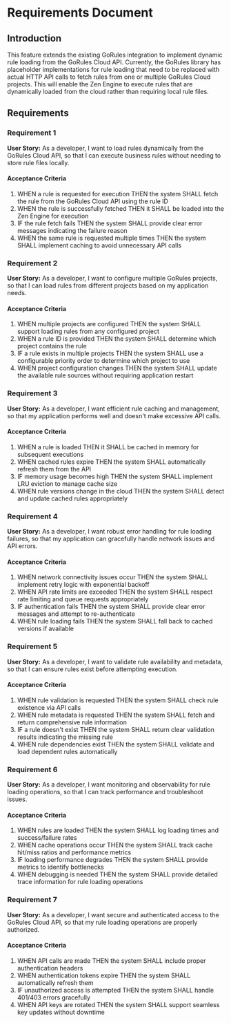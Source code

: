 # Requirements Document

## Introduction

This feature extends the existing GoRules integration to implement dynamic rule loading from the GoRules Cloud API. Currently, the GoRules library has placeholder implementations for rule loading that need to be replaced with actual HTTP API calls to fetch rules from one or multiple GoRules Cloud projects. This will enable the Zen Engine to execute rules that are dynamically loaded from the cloud rather than requiring local rule files.

## Requirements

### Requirement 1

**User Story:** As a developer, I want to load rules dynamically from the GoRules Cloud API, so that I can execute business rules without needing to store rule files locally.

#### Acceptance Criteria

1. WHEN a rule is requested for execution THEN the system SHALL fetch the rule from the GoRules Cloud API using the rule ID
2. WHEN the rule is successfully fetched THEN it SHALL be loaded into the Zen Engine for execution
3. IF the rule fetch fails THEN the system SHALL provide clear error messages indicating the failure reason
4. WHEN the same rule is requested multiple times THEN the system SHALL implement caching to avoid unnecessary API calls

### Requirement 2

**User Story:** As a developer, I want to configure multiple GoRules projects, so that I can load rules from different projects based on my application needs.

#### Acceptance Criteria

1. WHEN multiple projects are configured THEN the system SHALL support loading rules from any configured project
2. WHEN a rule ID is provided THEN the system SHALL determine which project contains the rule
3. IF a rule exists in multiple projects THEN the system SHALL use a configurable priority order to determine which project to use
4. WHEN project configuration changes THEN the system SHALL update the available rule sources without requiring application restart

### Requirement 3

**User Story:** As a developer, I want efficient rule caching and management, so that my application performs well and doesn't make excessive API calls.

#### Acceptance Criteria

1. WHEN a rule is loaded THEN it SHALL be cached in memory for subsequent executions
2. WHEN cached rules expire THEN the system SHALL automatically refresh them from the API
3. IF memory usage becomes high THEN the system SHALL implement LRU eviction to manage cache size
4. WHEN rule versions change in the cloud THEN the system SHALL detect and update cached rules appropriately

### Requirement 4

**User Story:** As a developer, I want robust error handling for rule loading failures, so that my application can gracefully handle network issues and API errors.

#### Acceptance Criteria

1. WHEN network connectivity issues occur THEN the system SHALL implement retry logic with exponential backoff
2. WHEN API rate limits are exceeded THEN the system SHALL respect rate limiting and queue requests appropriately
3. IF authentication fails THEN the system SHALL provide clear error messages and attempt to re-authenticate
4. WHEN rule loading fails THEN the system SHALL fall back to cached versions if available

### Requirement 5

**User Story:** As a developer, I want to validate rule availability and metadata, so that I can ensure rules exist before attempting execution.

#### Acceptance Criteria

1. WHEN rule validation is requested THEN the system SHALL check rule existence via API calls
2. WHEN rule metadata is requested THEN the system SHALL fetch and return comprehensive rule information
3. IF a rule doesn't exist THEN the system SHALL return clear validation results indicating the missing rule
4. WHEN rule dependencies exist THEN the system SHALL validate and load dependent rules automatically

### Requirement 6

**User Story:** As a developer, I want monitoring and observability for rule loading operations, so that I can track performance and troubleshoot issues.

#### Acceptance Criteria

1. WHEN rules are loaded THEN the system SHALL log loading times and success/failure rates
2. WHEN cache operations occur THEN the system SHALL track cache hit/miss ratios and performance metrics
3. IF loading performance degrades THEN the system SHALL provide metrics to identify bottlenecks
4. WHEN debugging is needed THEN the system SHALL provide detailed trace information for rule loading operations

### Requirement 7

**User Story:** As a developer, I want secure and authenticated access to the GoRules Cloud API, so that my rule loading operations are properly authorized.

#### Acceptance Criteria

1. WHEN API calls are made THEN the system SHALL include proper authentication headers
2. WHEN authentication tokens expire THEN the system SHALL automatically refresh them
3. IF unauthorized access is attempted THEN the system SHALL handle 401/403 errors gracefully
4. WHEN API keys are rotated THEN the system SHALL support seamless key updates without downtime

